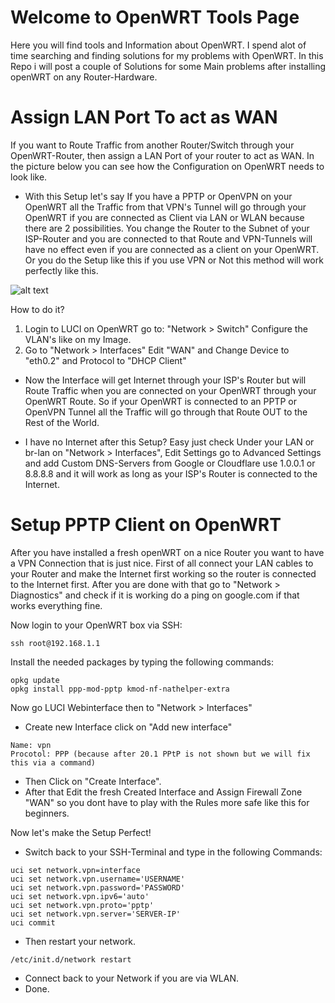 # Welcome to OpenWRT Tools Page
Here you will find tools and Information about OpenWRT.
I spend alot of time searching and finding solutions for my problems with OpenWRT. In this Repo i will post a couple of Solutions for some Main problems after installing openWRT on any Router-Hardware.


# Assign LAN Port To act as WAN
If you want to Route Traffic from another Router/Switch through your OpenWRT-Router, then assign a LAN Port of your router to act as WAN.
In the picture below you can see how the Configuration on OpenWRT needs to look like.

* With this Setup let's say If you have a PPTP or OpenVPN on your OpenWRT all the Traffic from that VPN's Tunnel will go through your OpenWRT if you are connected as Client via LAN or WLAN because there are 2 possibilities. You change the Router to the Subnet of your ISP-Router and you are connected to that Route and VPN-Tunnels will have no effect even if you are connected as a client on your OpenWRT. Or you do the Setup like this if you use VPN or Not this method will work perfectly like this.

![alt text](https://github.com/kwget/openwrt-tools/blob/main/resources/vlan.png?raw=true)

How to do it? 
1. Login to LUCI on OpenWRT go to: "Network > Switch" Configure the VLAN's like on my Image.
2. Go to "Network > Interfaces" Edit "WAN" and Change Device to "eth0.2" and Protocol to "DHCP Client"
* Now the Interface will get Internet through your ISP's Router but will Route Traffic when you are connected on your OpenWRT through your OpenWRT Route. So if your OpenWRT is connected to an PPTP or OpenVPN Tunnel all the Traffic will go through that Route OUT to the Rest of the World.

* I have no Internet after this Setup? Easy just check Under your LAN or br-lan on "Network > Interfaces", Edit Settings go to Advanced Settings and add Custom DNS-Servers from Google or Cloudflare use 1.0.0.1 or 8.8.8.8 and it will work as long as your ISP's Router is connected to the Internet.

# Setup PPTP Client on OpenWRT
After you have installed a fresh openWRT on a nice Router you want to have a VPN Connection that is just nice.
First of all connect your LAN cables to your Router and make the Internet first working so the router is connected to the Internet first.
After you are done with that go to "Network > Diagnostics" and check if it is working do a ping on google.com if that works everything fine.

Now login to your OpenWRT box via SSH:
```
ssh root@192.168.1.1
```
Install the needed packages by typing the following commands:
```
opkg update
opkg install ppp-mod-pptp kmod-nf-nathelper-extra
```

Now go LUCI Webinterface then to "Network > Interfaces"
* Create new Interface click on "Add new interface" 
```
Name: vpn
Procotol: PPP (because after 20.1 PPtP is not shown but we will fix this via a command)
```
* Then Click on "Create Interface".
* After that Edit the fresh Created Interface and Assign Firewall Zone "WAN" so you dont have to play with the Rules more safe like this for beginners.

Now let's make the Setup Perfect!

* Switch back to your SSH-Terminal and type in the following Commands:

```
uci set network.vpn=interface
uci set network.vpn.username='USERNAME'
uci set network.vpn.password='PASSWORD'
uci set network.vpn.ipv6='auto'
uci set network.vpn.proto='pptp'
uci set network.vpn.server='SERVER-IP'
uci commit
```
* Then restart your network.
```
/etc/init.d/network restart
```
* Connect back to your Network if you are via WLAN.
* Done.
